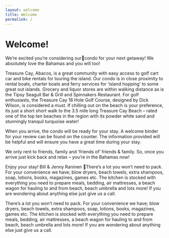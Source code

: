 ```yaml
---
layout: welcome
title: Welcome
permalink: /
---
```


# Welcome!

We’re excited you’re considering ourcondo for your next getaway!
We absolutely love the Bahamas and you will too!

Treasure Cay, Abacos, is a great community with easy access to golf cart car and bike rentals for touring the island. Our condo is in close proximity to rental boats, charter boats and ferry services for ‘island hopping’ to some great out islands. Grocery and liquor stores are within walking distance as is the Tipsy Seagull Bar & Grill and Spinnakers Restaurant. For golf enthusiasts, the Treasure Cay 18 Hole Golf Course, designed by Dick Wilson, is considered a must. If chilling out on the beach is your preference, its just a short short walk to the 3.5 mile long Treasure Cay Beach – rated one of the top ten beaches in the region with its powder white sand and stunningly tranquil turquoise water!

When you arrive, the condo will be ready for your stay. A welcome binder for your review can be found on the counter. The information provided will be helpful and will ensure you have a great time during your stay.

We only rent to friends, family and ‘friends of’ friends & family. So, once you arrive just kick back and relax – you’re in the Bahamas now!

Enjoy your stay! Bill & Jenny Raninen
There’s a lot you won’t need to pack. For your convenience we have; blow dryers, beach towels, extra shampoos, soap, lotions, books, magazines, games etc. The kitchen is stocked with everything you need to prepare meals, bedding, air mattresses, a beach wagon for hauling to and from beach, beach umbrella and lots more! If you are wondering about anything else just give us a call.

There’s a lot you won’t need to pack. For your convenience we have; blow dryers, beach towels, extra shampoos, soap, lotions, books, magazines, games etc. The kitchen is stocked with everything you need to prepare meals, bedding, air mattresses, a beach wagon for hauling to and from beach, beach umbrella and lots more! If you are wondering about anything else just give us a call.
